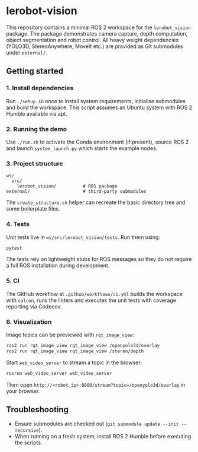 # lerobot-vision

This repository contains a minimal ROS 2 workspace for the `lerobot_vision` package. The package demonstrates camera capture, depth computation, object segmentation and robot control. All heavy weight dependencies (YOLO3D, StereoAnywhere, MoveIt etc.) are provided as Git submodules under `external/`.

## Getting started

### 1. Install dependencies

Run `./setup.sh` once to install system requirements, initialise submodules and build the workspace. This script assumes an Ubuntu system with ROS 2 Humble available via apt.

### 2. Running the demo

Use `./run.sh` to activate the Conda environment (if present), source ROS 2 and launch `system_launch.py` which starts the example nodes.

### 3. Project structure

```
ws/
  src/
    lerobot_vision/          # ROS package
external/                    # third‑party submodules
```

The `create_structure.sh` helper can recreate the basic directory tree and some boilerplate files.

### 4. Tests

Unit tests live in `ws/src/lerobot_vision/tests`. Run them using:

```bash
pytest
```

The tests rely on lightweight stubs for ROS messages so they do not require a full ROS installation during development.

### 5. CI

The GitHub workflow at `.github/workflows/ci.yml` builds the workspace with `colcon`, runs the linters and executes the unit tests with coverage reporting via Codecov.

### 6. Visualization

Image topics can be previewed with `rqt_image_view`:

```bash
ros2 run rqt_image_view rqt_image_view /openyolo3d/overlay
ros2 run rqt_image_view rqt_image_view /stereo/depth
```

Start `web_video_server` to stream a topic in the browser:

```bash
rosrun web_video_server web_video_server
```

Then open `http://<robot_ip>:8080/stream?topic=/openyolo3d/overlay` in your browser.

## Troubleshooting

* Ensure submodules are checked out (`git submodule update --init --recursive`).
* When running on a fresh system, install ROS 2 Humble before executing the scripts.

